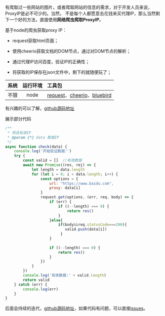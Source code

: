 有爬取过一些网站的图片，或者爬取网站的信息的需求，对于开发人员来说，ProxyIP是必不可少的。当然，
不是每个人都愿意去花钱来买代理IP，那么当然剩下一个好的方法，直接使用**网络爬虫爬取ProxyIP**。

基于node的爬虫获取proxy IP：

 * request获取html页面；
    
 * 使用cheerio获取文档的DOM节点，通过对DOM节点的解析；
    
 * 通过代理IP访问百度，验证IP的正确性；
    
 * 将获取的IP保存在json文件中，剩下的就随便玩了；
 
|系统 |运行环境  |工具包 |
|:-----|:-------:|:-----|
|不限     |   node  |  [request](https://www.npmjs.com/package/request)、[cheerio](https://www.npmjs.com/package/cheerio)、[bluebird](https://www.npmjs.com/package/bluebird) |
 
有兴趣的可以了解，[github源码地址](https://github.com/HerryLo/proxyIP)

展示部分代码
```javascript
/**
 * 筛选有效IP
 * @param {*} data 数据IP
 */
async function check(data) {
    console.log('开始验证数据:')
    try {
        const valid = []  //有效数据
        await new Promise((res, rej) => {
            let length = data.length
            for (let i = 0; i < data.length; i++) {
                const options = {
                    url: "https://www.baidu.com",
                    proxy: data[i]
                }
                request.get(options, (err, req, body) => {
                    if (err) {
                        if ((--length) === 0) {
                            return res()
                        }
                    }else{
                        if(body&&req.statusCode===200){
                           valid.push(data[i])
                         }
                    }
                      
                    if ((--length) === 0) {
                        return res()
                    }
                })
            }
        })
        console.log('有效数据:' + valid.length)
        return valid
    } catch (err) {
        console.log(err)
    }
}
```
后面会持续的迭代，[github源码地址](https://github.com/HerryLo/proxyIP)，如果代码有问题，可以直接[issues](https://github.com/HerryLo/Record/issues)。
